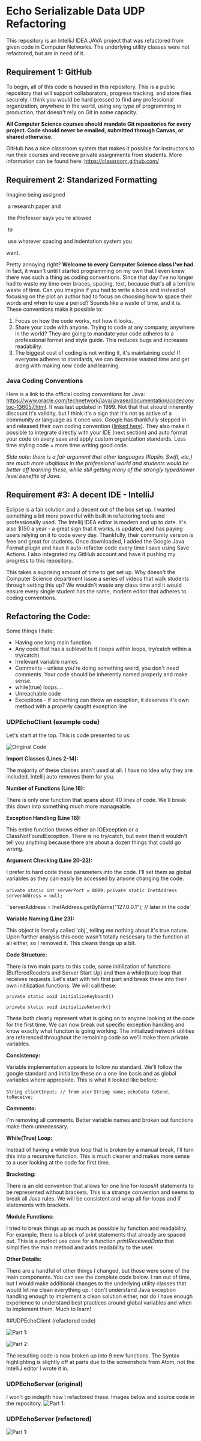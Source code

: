 # Echo Serializable Data UDP Refactoring

This repository is an IntelliJ IDEA JAVA project that was refactored from given code in Computer Networks. The underlying utility classes were not refactored, but are in need of it.

## Requirement 1: GitHub

To begin, all of this code is housed in this repository. This is a public repository that will support collaborators, progress tracking, and store files securely. I think you would be hard pressed to find any professional organization, anywhere in the world, using any type of programming in production, that doesn't rely on Git in some capacity.

**All Computer Science courses should mandate Git repositories for every project. Code should never be emailed, submitted through Canvas, or shared otherwise.**

GitHub has a nice classroom system that makes it possible for instructors to run their courses and receive private assignments from students. More information can be found here: https://classroom.github.com/



## Requirement 2: Standarized Formatting

Imagine       being 		assigned 

​		a 			research      paper 	and

​	 the 						Professor 			says 		you're 			allowed    

​		to 



​			use 	whatever spacing 		and indentation 			 system       you 

want.

Pretty annoying right? **Welcome to every Computer Science class I've had**. In fact, it wasn't until I started programming on my own that I even knew there was such a thing as coding conventions. Since that day I've no longer had to waste my time over braces, spacing, text, because that's all a terrible waste of time. Can you imagine if you had to write a book and instead of focusing on the plot an author had to focus on choosing how to space their words and when to use a period? Sounds like a waste of time, and it is. These conventions make it possible to:

1. Focus on how the code works, not how it looks.
2. Share your code with anyone. Trying to code at any company, anywhere in the world? They are going to mandate your code adheres to a professional format and style guide. This reduces bugs and increases readability.
3. The biggest cost of coding is not writing it, it's maintaining code! If everyone adheres to standards, we can decrease wasted time and get along with making new code and learning.

### Java Coding Conventions

Here is a link to the official coding conventions for Java: https://www.oracle.com/technetwork/java/javase/documentation/codeconvtoc-136057.html. It was last updated in 1999. Not that that should inherently discount it's validity, but I think it's a sign that it's not as active of a community or language as it once was. Google has thankfully stepped in and released their own coding convention ([linked here](https://github.com/google/google-java-format)). They also make it possible to integrate directly with your IDE (next section) and auto format your code on every save and apply custom organization standards. Less time styling code = more time writing good code.

*Side note: there is a fair argument that other languages (Koplin, Swift, etc.) are much more ubqitious in the professional world and students would be better off learning these, while still getting many of the strongly typed/lower level benefits of Java.*

## Requirement #3: A decent IDE - IntelliJ 

Eclipse is a fair solution and a decent out of the box set up. I wanted something a bit more powerful with built in refactoring tools and professionally used. The Intellij IDEA editor is modern and up to date. It's also $150 a year - a great sign that it works, is updated, and has paying users relying on it to code every day. Thankfully, their community version is free and great for students. Once downloaded, I added the Google Java Format plugin and have it auto-refactor code every time I save using Save Actions. I also integrated my GitHub account and have it pushing my progress to this repository.

This takes a suprising amount of time to get set up. Why doesn't the Computer Science department issue a series of videos that walk students through setting this up? We wouldn't waste any class time and it would ensure every single student has the same, modern editor that adheres to coding conventions.



## Refactoring the Code:

Some things I hate:

- Having one long main function
- Any code that has a sublevel to it (loops within loops, try/catch within a try/catch)
- Irrelevant variable names 
- Comments - unless you're doing something weird, you don't need comments. Your code should be inherently named properly and make sense.
- while(true) loops....
- Unreachable code
- Exceptions - if something can throw an exception, it deserves it's own method with a properly caught exception line

### UDPEchoClient (example code)

Let's start at the top. This is code presented to us:

![Original Code](https://s3.us-east-2.amazonaws.com/aryeo-testing/Screen+Shot+2018-11-23+at+11.08.31+PM.png)

**Import Classes (Lines 2-14):**

The majority of these classes aren't used at all. I have no idea why they are included. Intellij auto removes them for you. 

**Number of Functions (Line 18):**

There is only one function that spans about 40 lines of code. We'll break this down into something much more manageable. 

**Exception Handling (Line 18):**

This entire function throws either an IOException or a ClassNotFoundException. There is no try/catch, but even then it wouldn't tell you anything because there are about a dozen things that could go wrong.

**Argument Checking (Line 20-22):**

I prefer to hard code these parameters into the code. I'll set them as global variables as they can easily be accessed by anyone changing the code.

`private static int serverPort = 8009;`
`private static InetAddress serverAddress = null;`

``serverAddress = InetAddress.getByName("127.0.0.1"); // later in the code`

**Variable Naming (Line 23):**

This object is literally called 'obj', telling me nothing about it's true nature. Upon further analysis this code wasn't totally nescesary to the function at all either, so I removed it. This cleans things up a bit.

**Code Structure:**

There is two main parts to this code, some initilization of functions (BufferedReaders and Server Start Up) and then a while(true) loop that receives requests. Let's start with teh first part and break these into their own initilization functions. We will call these:

`private static void initializeKeyboard()`

`private static void initializeNetwork()`

These both clearly represent what is going on to anyone looking at the code for the first time. We can now break out specific exception handling and know exactly what funciton is going working. The initialized network utilities are referenced throughout the remaining code so we'll make them private variables.

**Consistency:**

Variable implementation appears to follow no standard. We'll follow the google standard and initialize these on a one line basis and as global variables where appropiate. This is what it looked like before:

`String clientInput; // from user`
`String name;`
`echoData toSend, toReceive;`

**Comments:**

I'm removing all comments. Better variable names and broken out functions make them unnecessary.

**While(True) Loop:**

Instead of having a while true loop that is broken by a manual break, I'll turn this into a recursive function. This is much cleaner and makes more sense to a user looking at the code for first time.

**Bracketing:**

There is an old convention that allows for one line for-loops/if statements to be represented without brackets. This is a strange convention and seems to break all Java rules. We will be consistent and wrap all for-loops and if statements with brackets.

**Module Functions:**

I tried to break things up as much as possible by function and readability. For example, there is a block of print statements that already are spaced out. This is a perfect use case for a function *printReceivedData* that simplifies the main method and adds readability to the user.

**Other Details:**

There are a handful of other things I changed, but those were some of the main components. You can see the complete code below. I ran out of time, but I would make additional changes to the underlying utility classes that would let me clean everything up. I don't understand Java exception handling enough to implement a clean solution either, nor do I have enough experience to understand best practices around global variables and when to implement them. Much to learn!

##UDPEchoClient (refactored code)

![Part 1:](https://s3.us-east-2.amazonaws.com/aryeo-testing/Screen+Shot+2018-11-23+at+11.08.53+PM.png)

![Part 2:](https://s3.us-east-2.amazonaws.com/aryeo-testing/Screen+Shot+2018-11-23+at+11.09.12+PM.png)

The resulting code is now broken up into 9 new functions. The Syntax highlighting is slightly off at parts due to the screenshots from Atom, not the IntelliJ editor I wrote it in.

 ### UDPEchoServer (original)
 I won't go indepth how I refactored these. Images below and source code in the repository.
 ![Part 1:](https://s3.us-east-2.amazonaws.com/aryeo-testing/Screen+Shot+2018-11-23+at+11.50.25+PM.png)
 
  ### UDPEchoServer (refactored)
 ![Part 1:](https://s3.us-east-2.amazonaws.com/aryeo-testing/Screen+Shot+2018-11-23+at+11.50.42+PM.png)
